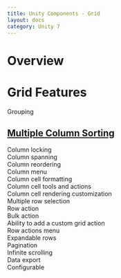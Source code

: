 ```yaml
---
title: Unity Components - Grid
layout: docs
category: Unity 7
---
```

# Overview

# Grid Features

Grouping  
## [Multiple Column Sorting](grid/multiple-column-sorting.md)  
Column locking  
Column spanning  
Column reordering  
Column menu  
Column cell formatting   
Column cell tools and actions   
Column cell rendering customization  
Multiple row selection  
Row action  	
Bulk action   
Ability to add a custom grid action   
Row actions menu   
Expandable rows  
Pagination  
Infinite scrolling  
Data export   
Configurable   
